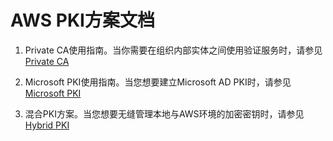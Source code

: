 # AWS PKI方案文档

1. Private CA使用指南。当你需要在组织内部实体之间使用验证服务时，请参见
[Private CA ](https://github.com/outsider7/AWSPKI/blob/main/PrivateCA/README.md) 

2. Microsoft PKI使用指南。当您想要建立Microsoft AD PKI时，请参见
[Microsoft PKI](https://github.com/outsider7/AWSPKI/blob/main/MicrosoftPKI/README.md) 

3. 混合PKI方案。当您想要无缝管理本地与AWS环境的加密密钥时，请参见
[Hybrid PKI](https://github.com/outsider7/AWSPKI/blob/main/HybridPKI/README.md) 